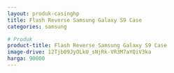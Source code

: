 ```yaml
---
layout: produk-casinghp
title: Flash Reverse Samsung Galaxy S9 Case
categories: samsung

# Produk
product-title: Flash Reverse Samsung Galaxy S9 Case
image-drive: 12Tjb09JyOLkU_sNjRk-VR3M7aYQiV3ka
harga: 90000
---
```

